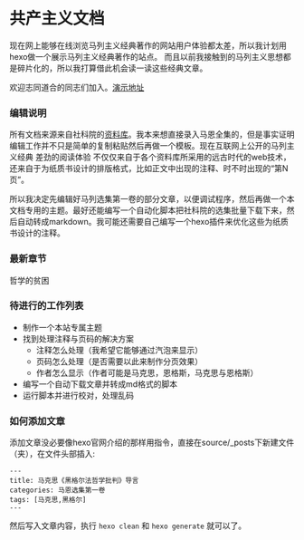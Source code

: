 # 共产主义文档
现在网上能够在线浏览马列主义经典著作的网站用户体验都太差，所以我计划用hexo做一个展示马列主义经典著作的站点。
而且以前我接触到的马列主义思想都是碎片化的，所以我打算借此机会读一读这些经典文章。

欢迎志同道合的同志们加入。[演示地址](http://marx.largeq.cn)

### 编辑说明

所有文档来源来自社科院的[资料库](http://clas.cssn.cn/sjxz/xsjdk/mkszyjd/)。我本来想直接录入马恩全集的，但是事实证明编辑工作并不只是简单的复制粘贴然后再做一个模板。现在互联网上公开的马列主义经典 差劲的阅读体验 不仅仅来自于各个资料库所采用的远古时代的web技术，还来自于为纸质书设计的排版格式，比如正文中出现的注释、时不时出现的“第N页”。

所以我决定先编辑好马列选集第一卷的部分文章，以便调试程序，然后再做一个本文档专用的主题。最好还能编写一个自动化脚本把社科院的选集批量下载下来，然后自动转成markdown。我可能还需要自己编写一个hexo插件来优化这些为纸质书设计的注释。
### 最新章节
哲学的贫困
### 待进行的工作列表
* 制作一个本站专属主题
* 找到处理注释与页码的解决方案
    * 注释怎么处理（我希望它能够通过汽泡来显示）
    * 页码怎么处理（是否需要以此来制作分页效果）
    * 作者怎么显示（作者可能是马克思，恩格斯，马克思与恩格斯）
* 编写一个自动下载文章并转成md格式的脚本
* 运行脚本并进行校对，处理乱码
### 如何添加文章
添加文章没必要像hexo官网介绍的那样用指令，直接在source/_posts下新建文件（夹），在文件头部插入:

~~~
---
title: 马克思《黑格尔法哲学批判》导言
categories: 马恩选集第一卷
tags: [马克思,黑格尔]
---
~~~

然后写入文章内容，执行 `hexo clean` 和 `hexo generate` 就可以了。